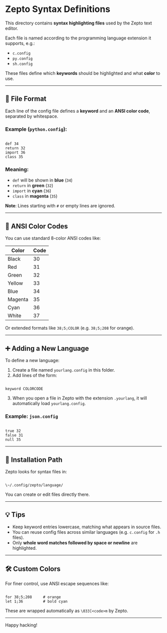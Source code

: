 # Zepto Syntax Definitions

This directory contains **syntax highlighting files** used by the Zepto text editor.

Each file is named according to the programming language extension it supports, e.g.:

- `c.config`
- `py.config`
- `sh.config`

These files define which **keywords** should be highlighted and what **color** to use.

---

## 📄 File Format

Each line of the config file defines a **keyword** and an **ANSI color code**, separated by whitespace.

### Example (`python.config`):
```

def 34
return 32
import 36
class 35

```

### Meaning:
- `def` will be shown in **blue** (`34`)
- `return` in **green** (`32`)
- `import` in **cyan** (`36`)
- `class` in **magenta** (`35`)

**Note**: Lines starting with `#` or empty lines are ignored.

---

## 🎨 ANSI Color Codes

You can use standard 8-color ANSI codes like:

| Color        | Code |
|--------------|------|
| Black        | 30   |
| Red          | 31   |
| Green        | 32   |
| Yellow       | 33   |
| Blue         | 34   |
| Magenta      | 35   |
| Cyan         | 36   |
| White        | 37   |

Or extended formats like `38;5;COLOR` (e.g. `38;5;208` for orange).

---

## ➕ Adding a New Language

To define a new language:

1. Create a file named `yourlang.config` in this folder.
2. Add lines of the form:

```

keyword COLORCODE

```

3. When you open a file in Zepto with the extension `.yourlang`, it will automatically load `yourlang.config`.

### Example: `json.config`
```

true 32
false 31
null 35

```

---

## 📁 Installation Path

Zepto looks for syntax files in:

```

\~/.config/zepto/language/

```

You can create or edit files directly there.

---

## 💡 Tips

- Keep keyword entries lowercase, matching what appears in source files.
- You can reuse config files across similar languages (e.g. `c.config` for `.h` files).
- Only **whole word matches followed by space or newline** are highlighted.

---

## 🛠️ Custom Colors

For finer control, use ANSI escape sequences like:

```

for 38;5;208     # orange
let 1;36         # bold cyan

```

These are wrapped automatically as `\033[<code>m` by Zepto.

---

Happy hacking!

